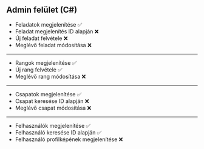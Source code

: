 ## Admin felület (C#)

- Feladatok megjelenítése :white_check_mark:
- Feladat megjelenítés ID alapján :x:
- Új feladat felvétele :x:
- Meglévő feladat módosítása :x:
___
- Rangok megjelenítése :white_check_mark:
- Új rang felvétele :white_check_mark:
- Meglévő rang módosítása :x:
___
- Csapatok megjelenítése :white_check_mark:
- Csapat keresése ID alapján :x:
- Meglévő csapat módosítása :x:
___
- Felhasználók megjelenítése :white_check_mark:
- Felhasználó keresése ID alapján :white_check_mark:
- Felhasználó profilképének megjelenítése :x: